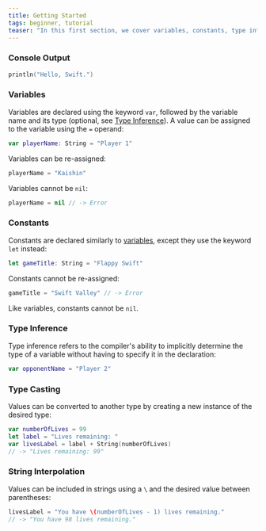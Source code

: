 ```yaml
---
title: Getting Started
tags: beginner, tutorial
teaser: "In this first section, we cover variables, constants, type inference, casting and string interpolation."
---
```


### Console Output

~~~swift
println("Hello, Swift.")
~~~

### Variables

Variables are declared using the keyword `var`, followed by the variable name
and its type (optional, see [Type Inference](#type-inference)). A value can be assigned to the variable
using the `=` operand:

~~~swift
var playerName: String = "Player 1"
~~~

Variables can be re-assigned:

~~~swift
playerName = "Kaishin"
~~~

Variables cannot be `nil`:

~~~swift
playerName = nil // -> Error
~~~

### Constants

Constants are declared similarly to [variables](#variables), except they use the
keyword `let` instead:

~~~swift
let gameTitle: String = "Flappy Swift"
~~~

Constants cannot be re-assigned:

~~~swift
gameTitle = "Swift Valley" // -> Error
~~~

Like variables, constants cannot be `nil`.

### Type Inference

Type inference refers to the compiler's ability
to implicitly determine the type of a variable without having to
specify it in the declaration:

~~~swift
var opponentName = "Player 2"
~~~

### Type Casting

Values can be converted to another type by creating a new instance of the
desired type:

~~~swift
var numberOfLives = 99
let label = "Lives remaining: "
var livesLabel = label + String(numberOfLives)
// -> "Lives remaining: 99"
~~~

### String Interpolation

Values can be included in strings using a `\` and the desired value between
parentheses:

~~~swift
livesLabel = "You have \(numberOfLives - 1) lives remaining."
// -> "You have 98 lives remaining."
~~~
